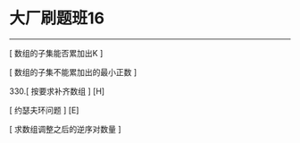 # 大厂刷题班16

---

[ 数组的子集能否累加出K ]

[ 数组的子集不能累加出的最小正数 ]

330.[ 按要求补齐数组 ] [H]

[ 约瑟夫环问题 ]  [E]

[ 求数组调整之后的逆序对数量 ]